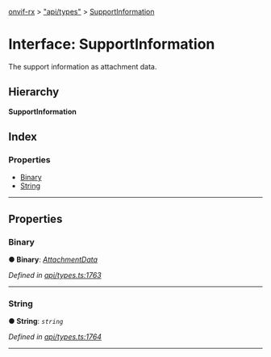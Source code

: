 [onvif-rx](../README.md) > ["api/types"](../modules/_api_types_.md) > [SupportInformation](../interfaces/_api_types_.supportinformation.md)

# Interface: SupportInformation

The support information as attachment data.

## Hierarchy

**SupportInformation**

## Index

### Properties

* [Binary](_api_types_.supportinformation.md#binary)
* [String](_api_types_.supportinformation.md#string)

---

## Properties

<a id="binary"></a>

###  Binary

**● Binary**: *[AttachmentData](_api_types_.attachmentdata.md)*

*Defined in [api/types.ts:1763](https://github.com/patrickmichalina/onvif-rx/blob/1596479/src/api/types.ts#L1763)*

___
<a id="string"></a>

###  String

**● String**: *`string`*

*Defined in [api/types.ts:1764](https://github.com/patrickmichalina/onvif-rx/blob/1596479/src/api/types.ts#L1764)*

___

